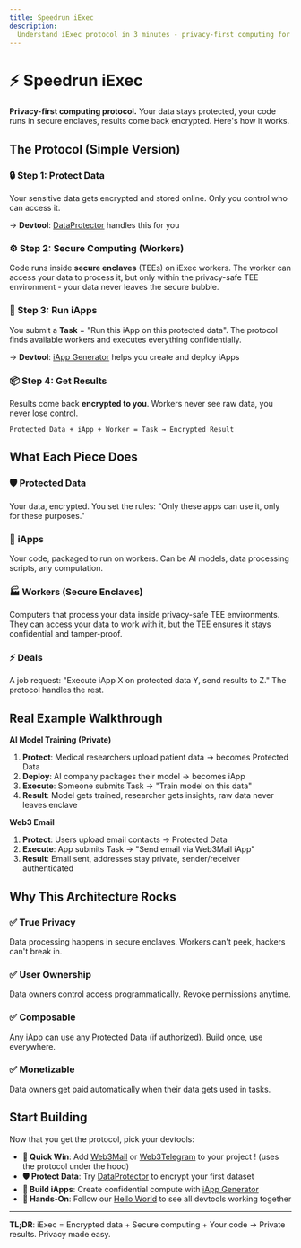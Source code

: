 ```yaml
---
title: Speedrun iExec
description:
  Understand iExec protocol in 3 minutes - privacy-first computing for Web3
---
```


# ⚡ Speedrun iExec

**Privacy-first computing protocol.** Your data stays protected, your code runs
in secure enclaves, results come back encrypted. Here's how it works.

## The Protocol (Simple Version)

### 🔒 Step 1: Protect Data

Your sensitive data gets encrypted and stored online. Only you control who can
access it.

→ **Devtool**: [DataProtector](/manage_data/dataProtector) handles this for you

### ⚙️ Step 2: Secure Computing (Workers)

Code runs inside **secure enclaves** (TEEs) on iExec workers. The worker can
access your data to process it, but only within the privacy-safe TEE
environment - your data never leaves the secure bubble.

### 🚀 Step 3: Run iApps

You submit a **Task** = "Run this iApp on this protected data". The protocol
finds available workers and executes everything confidentially.

→ **Devtool**: [iApp Generator](/build_iapp/iapp-generator) helps you create and
deploy iApps

### 📦 Step 4: Get Results

Results come back **encrypted to you**. Workers never see raw data, you never
lose control.

```
Protected Data + iApp + Worker = Task → Encrypted Result
```

## What Each Piece Does

### 🛡️ **Protected Data**

Your data, encrypted. You set the rules: "Only these apps can use it, only for
these purposes."

### 🚀 **iApps**

Your code, packaged to run on workers. Can be AI models, data processing
scripts, any computation.

### 🏭 **Workers (Secure Enclaves)**

Computers that process your data inside privacy-safe TEE environments. They can
access your data to work with it, but the TEE ensures it stays confidential and
tamper-proof.

### ⚡ **Deals**

A job request: "Execute iApp X on protected data Y, send results to Z." The
protocol handles the rest.

## Real Example Walkthrough

**AI Model Training (Private)**

1. **Protect**: Medical researchers upload patient data → becomes Protected Data
2. **Deploy**: AI company packages their model → becomes iApp
3. **Execute**: Someone submits Task → "Train model on this data"
4. **Result**: Model gets trained, researcher gets insights, raw data never
   leaves enclave

**Web3 Email**

1. **Protect**: Users upload email contacts → Protected Data
2. **Execute**: App submits Task → "Send email via Web3Mail iApp"
3. **Result**: Email sent, addresses stay private, sender/receiver authenticated

## Why This Architecture Rocks

### ✅ **True Privacy**

Data processing happens in secure enclaves. Workers can't peek, hackers can't
break in.

### ✅ **User Ownership**

Data owners control access programmatically. Revoke permissions anytime.

### ✅ **Composable**

Any iApp can use any Protected Data (if authorized). Build once, use everywhere.

### ✅ **Monetizable**

Data owners get paid automatically when their data gets used in tasks.

## Start Building

Now that you get the protocol, pick your devtools:

- **📧 Quick Win**: Add [Web3Mail](/use_iapp/web3mail) or
  [Web3Telegram](/use_iapp/web3telegram.md) to your project ! (uses the protocol
  under the hood)
- **🛡️ Protect Data**: Try [DataProtector](/manage_data/dataProtector) to
  encrypt your first dataset
- **🚀 Build iApps**: Create confidential compute with
  [iApp Generator](/build_iapp/iapp-generator)
- **👋 Hands-On**: Follow our [Hello World](/overview/helloWorld) to see all
  devtools working together

---

**TL;DR**: iExec = Encrypted data + Secure computing + Your code → Private
results. Privacy made easy.
